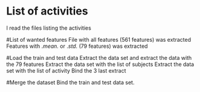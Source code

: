 # List of activities
I read the files listing the activities

#List of wanted features
File with all features (561 features) was extracted
Features with .*mean.* or .*std.* (79 features) was extracted 

#Load the train and test data
Extract the data set and extract the data with the 79 features
Extract the data set with the list of subjects
Extract the data set with the list of activity
Bind the 3 last extract

#Merge the dataset
Bind the train and test data set. 
